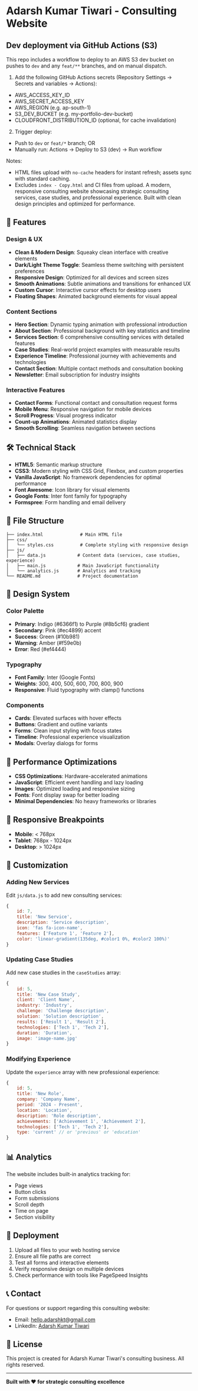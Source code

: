 # Adarsh Kumar Tiwari - Consulting Website
Dev deployment via GitHub Actions (S3)
-------------------------------------

This repo includes a workflow to deploy to an AWS S3 dev bucket on pushes to `dev` and any `feat/**` branches, and on manual dispatch.

1) Add the following GitHub Actions secrets (Repository Settings → Secrets and variables → Actions):

- AWS_ACCESS_KEY_ID
- AWS_SECRET_ACCESS_KEY
- AWS_REGION (e.g. ap-south-1)
- S3_DEV_BUCKET (e.g. my-portfolio-dev-bucket)
- CLOUDFRONT_DISTRIBUTION_ID (optional, for cache invalidation)

2) Trigger deploy:
- Push to `dev` or `feat/*` branch; OR
- Manually run: Actions → Deploy to S3 (dev) → Run workflow

Notes:
- HTML files upload with `no-cache` headers for instant refresh; assets sync with standard caching.
- Excludes `index - Copy.html` and CI files from upload.
A modern, responsive consulting website showcasing strategic consulting services, case studies, and professional experience. Built with clean design principles and optimized for performance.

## 🚀 Features

### Design & UX
- **Clean & Modern Design**: Squeaky clean interface with creative elements
- **Dark/Light Theme Toggle**: Seamless theme switching with persistent preferences
- **Responsive Design**: Optimized for all devices and screen sizes
- **Smooth Animations**: Subtle animations and transitions for enhanced UX
- **Custom Cursor**: Interactive cursor effects for desktop users
- **Floating Shapes**: Animated background elements for visual appeal

### Content Sections
- **Hero Section**: Dynamic typing animation with professional introduction
- **About Section**: Professional background with key statistics and timeline
- **Services Section**: 6 comprehensive consulting services with detailed features
- **Case Studies**: Real-world project examples with measurable results
- **Experience Timeline**: Professional journey with achievements and technologies
- **Contact Section**: Multiple contact methods and consultation booking
- **Newsletter**: Email subscription for industry insights

### Interactive Features
- **Contact Forms**: Functional contact and consultation request forms
- **Mobile Menu**: Responsive navigation for mobile devices
- **Scroll Progress**: Visual progress indicator
- **Count-up Animations**: Animated statistics display
- **Smooth Scrolling**: Seamless navigation between sections

## 🛠️ Technical Stack

- **HTML5**: Semantic markup structure
- **CSS3**: Modern styling with CSS Grid, Flexbox, and custom properties
- **Vanilla JavaScript**: No framework dependencies for optimal performance
- **Font Awesome**: Icon library for visual elements
- **Google Fonts**: Inter font family for typography
- **Formspree**: Form handling and email delivery

## 📁 File Structure

```
├── index.html              # Main HTML file
├── css/
│   └── styles.css          # Complete styling with responsive design
├── js/
│   ├── data.js            # Content data (services, case studies, experience)
│   ├── main.js            # Main JavaScript functionality
│   └── analytics.js       # Analytics and tracking
└── README.md              # Project documentation
```

## 🎨 Design System

### Color Palette
- **Primary**: Indigo (#6366f1) to Purple (#8b5cf6) gradient
- **Secondary**: Pink (#ec4899) accent
- **Success**: Green (#10b981)
- **Warning**: Amber (#f59e0b)
- **Error**: Red (#ef4444)

### Typography
- **Font Family**: Inter (Google Fonts)
- **Weights**: 300, 400, 500, 600, 700, 800, 900
- **Responsive**: Fluid typography with clamp() functions

### Components
- **Cards**: Elevated surfaces with hover effects
- **Buttons**: Gradient and outline variants
- **Forms**: Clean input styling with focus states
- **Timeline**: Professional experience visualization
- **Modals**: Overlay dialogs for forms

## 🚀 Performance Optimizations

- **CSS Optimizations**: Hardware-accelerated animations
- **JavaScript**: Efficient event handling and lazy loading
- **Images**: Optimized loading and responsive sizing
- **Fonts**: Font display swap for better loading
- **Minimal Dependencies**: No heavy frameworks or libraries

## 📱 Responsive Breakpoints

- **Mobile**: < 768px
- **Tablet**: 768px - 1024px
- **Desktop**: > 1024px

## 🔧 Customization

### Adding New Services
Edit `js/data.js` to add new consulting services:

```javascript
{
    id: 7,
    title: 'New Service',
    description: 'Service description',
    icon: 'fas fa-icon-name',
    features: ['Feature 1', 'Feature 2'],
    color: 'linear-gradient(135deg, #color1 0%, #color2 100%)'
}
```

### Updating Case Studies
Add new case studies in the `caseStudies` array:

```javascript
{
    id: 5,
    title: 'New Case Study',
    client: 'Client Name',
    industry: 'Industry',
    challenge: 'Challenge description',
    solution: 'Solution description',
    results: ['Result 1', 'Result 2'],
    technologies: ['Tech 1', 'Tech 2'],
    duration: 'Duration',
    image: 'image-name.jpg'
}
```

### Modifying Experience
Update the `experience` array with new professional experience:

```javascript
{
    id: 5,
    title: 'New Role',
    company: 'Company Name',
    period: '2024 - Present',
    location: 'Location',
    description: 'Role description',
    achievements: ['Achievement 1', 'Achievement 2'],
    technologies: ['Tech 1', 'Tech 2'],
    type: 'current' // or 'previous' or 'education'
}
```

## 📊 Analytics

The website includes built-in analytics tracking for:
- Page views
- Button clicks
- Form submissions
- Scroll depth
- Time on page
- Section visibility

## 🚀 Deployment

1. Upload all files to your web hosting service
2. Ensure all file paths are correct
3. Test all forms and interactive elements
4. Verify responsive design on multiple devices
5. Check performance with tools like PageSpeed Insights

## 📞 Contact

For questions or support regarding this consulting website:
- Email: hello.adarshkt@gmail.com
- LinkedIn: [Adarsh Kumar Tiwari](https://www.linkedin.com/in/adarsh-kumar-tiwari-34aa63152/)

## 📄 License

This project is created for Adarsh Kumar Tiwari's consulting business. All rights reserved.

---

**Built with ❤️ for strategic consulting excellence**